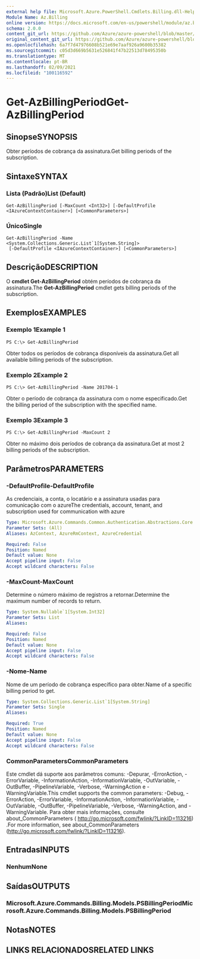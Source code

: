 ```yaml
---
external help file: Microsoft.Azure.PowerShell.Cmdlets.Billing.dll-Help.xml
Module Name: Az.Billing
online version: https://docs.microsoft.com/en-us/powershell/module/az.billing/get-azbillingperiod
schema: 2.0.0
content_git_url: https://github.com/Azure/azure-powershell/blob/master/src/Billing/Billing/help/Get-AzBillingPeriod.md
original_content_git_url: https://github.com/Azure/azure-powershell/blob/master/src/Billing/Billing/help/Get-AzBillingPeriod.md
ms.openlocfilehash: 6a7f7d47976608b521e69e7aaf926a9600b35382
ms.sourcegitcommit: c05d3d669b5631e526841f47b22513d78495350b
ms.translationtype: MT
ms.contentlocale: pt-BR
ms.lasthandoff: 02/09/2021
ms.locfileid: "100116592"
---
```

# <span data-ttu-id="ce73b-101">Get-AzBillingPeriod</span><span class="sxs-lookup"><span data-stu-id="ce73b-101">Get-AzBillingPeriod</span></span>

## <span data-ttu-id="ce73b-102">Sinopse</span><span class="sxs-lookup"><span data-stu-id="ce73b-102">SYNOPSIS</span></span>
<span data-ttu-id="ce73b-103">Obter períodos de cobrança da assinatura.</span><span class="sxs-lookup"><span data-stu-id="ce73b-103">Get billing periods of the subscription.</span></span>

## <span data-ttu-id="ce73b-104">Sintaxe</span><span class="sxs-lookup"><span data-stu-id="ce73b-104">SYNTAX</span></span>

### <span data-ttu-id="ce73b-105">Lista (Padrão)</span><span class="sxs-lookup"><span data-stu-id="ce73b-105">List (Default)</span></span>
```
Get-AzBillingPeriod [-MaxCount <Int32>] [-DefaultProfile <IAzureContextContainer>] [<CommonParameters>]
```

### <span data-ttu-id="ce73b-106">Único</span><span class="sxs-lookup"><span data-stu-id="ce73b-106">Single</span></span>
```
Get-AzBillingPeriod -Name <System.Collections.Generic.List`1[System.String]>
 [-DefaultProfile <IAzureContextContainer>] [<CommonParameters>]
```

## <span data-ttu-id="ce73b-107">Descrição</span><span class="sxs-lookup"><span data-stu-id="ce73b-107">DESCRIPTION</span></span>
<span data-ttu-id="ce73b-108">O **cmdlet Get-AzBillingPeriod** obtém períodos de cobrança da assinatura.</span><span class="sxs-lookup"><span data-stu-id="ce73b-108">The **Get-AzBillingPeriod** cmdlet gets billing periods of the subscription.</span></span>

## <span data-ttu-id="ce73b-109">Exemplos</span><span class="sxs-lookup"><span data-stu-id="ce73b-109">EXAMPLES</span></span>

### <span data-ttu-id="ce73b-110">Exemplo 1</span><span class="sxs-lookup"><span data-stu-id="ce73b-110">Example 1</span></span>
```
PS C:\> Get-AzBillingPeriod
```

<span data-ttu-id="ce73b-111">Obter todos os períodos de cobrança disponíveis da assinatura.</span><span class="sxs-lookup"><span data-stu-id="ce73b-111">Get all available billing periods of the subscription.</span></span>

### <span data-ttu-id="ce73b-112">Exemplo 2</span><span class="sxs-lookup"><span data-stu-id="ce73b-112">Example 2</span></span>
```
PS C:\> Get-AzBillingPeriod -Name 201704-1
```

<span data-ttu-id="ce73b-113">Obter o período de cobrança da assinatura com o nome especificado.</span><span class="sxs-lookup"><span data-stu-id="ce73b-113">Get the billing period of the subscription with the specified name.</span></span>

### <span data-ttu-id="ce73b-114">Exemplo 3</span><span class="sxs-lookup"><span data-stu-id="ce73b-114">Example 3</span></span>
```
PS C:\> Get-AzBillingPeriod -MaxCount 2
```

<span data-ttu-id="ce73b-115">Obter no máximo dois períodos de cobrança da assinatura.</span><span class="sxs-lookup"><span data-stu-id="ce73b-115">Get at most 2 billing periods of the subscription.</span></span>

## <span data-ttu-id="ce73b-116">Parâmetros</span><span class="sxs-lookup"><span data-stu-id="ce73b-116">PARAMETERS</span></span>

### <span data-ttu-id="ce73b-117">-DefaultProfile</span><span class="sxs-lookup"><span data-stu-id="ce73b-117">-DefaultProfile</span></span>
<span data-ttu-id="ce73b-118">As credenciais, a conta, o locatário e a assinatura usadas para comunicação com o azure</span><span class="sxs-lookup"><span data-stu-id="ce73b-118">The credentials, account, tenant, and subscription used for communication with azure</span></span>

```yaml
Type: Microsoft.Azure.Commands.Common.Authentication.Abstractions.Core.IAzureContextContainer
Parameter Sets: (All)
Aliases: AzContext, AzureRmContext, AzureCredential

Required: False
Position: Named
Default value: None
Accept pipeline input: False
Accept wildcard characters: False
```

### <span data-ttu-id="ce73b-119">-MaxCount</span><span class="sxs-lookup"><span data-stu-id="ce73b-119">-MaxCount</span></span>
<span data-ttu-id="ce73b-120">Determine o número máximo de registros a retornar.</span><span class="sxs-lookup"><span data-stu-id="ce73b-120">Determine the maximum number of records to return.</span></span>

```yaml
Type: System.Nullable`1[System.Int32]
Parameter Sets: List
Aliases:

Required: False
Position: Named
Default value: None
Accept pipeline input: False
Accept wildcard characters: False
```

### <span data-ttu-id="ce73b-121">-Nome</span><span class="sxs-lookup"><span data-stu-id="ce73b-121">-Name</span></span>
<span data-ttu-id="ce73b-122">Nome de um período de cobrança específico para obter.</span><span class="sxs-lookup"><span data-stu-id="ce73b-122">Name of a specific billing period to get.</span></span>

```yaml
Type: System.Collections.Generic.List`1[System.String]
Parameter Sets: Single
Aliases:

Required: True
Position: Named
Default value: None
Accept pipeline input: False
Accept wildcard characters: False
```

### <span data-ttu-id="ce73b-123">CommonParameters</span><span class="sxs-lookup"><span data-stu-id="ce73b-123">CommonParameters</span></span>
<span data-ttu-id="ce73b-124">Este cmdlet dá suporte aos parâmetros comuns: -Depurar, -ErrorAction, -ErrorVariable, -InformationAction, -InformationVariable, -OutVariable, -OutBuffer, -PipelineVariable, -Verbose, -WarningAction e -WarningVariable.</span><span class="sxs-lookup"><span data-stu-id="ce73b-124">This cmdlet supports the common parameters: -Debug, -ErrorAction, -ErrorVariable, -InformationAction, -InformationVariable, -OutVariable, -OutBuffer, -PipelineVariable, -Verbose, -WarningAction, and -WarningVariable.</span></span> <span data-ttu-id="ce73b-125">Para obter mais informações, consulte about_CommonParameters ( http://go.microsoft.com/fwlink/?LinkID=113216) .</span><span class="sxs-lookup"><span data-stu-id="ce73b-125">For more information, see about_CommonParameters (http://go.microsoft.com/fwlink/?LinkID=113216).</span></span>

## <span data-ttu-id="ce73b-126">Entradas</span><span class="sxs-lookup"><span data-stu-id="ce73b-126">INPUTS</span></span>

### <span data-ttu-id="ce73b-127">Nenhum</span><span class="sxs-lookup"><span data-stu-id="ce73b-127">None</span></span>

## <span data-ttu-id="ce73b-128">Saídas</span><span class="sxs-lookup"><span data-stu-id="ce73b-128">OUTPUTS</span></span>

### <span data-ttu-id="ce73b-129">Microsoft.Azure.Commands.Billing.Models.PSBillingPeriod</span><span class="sxs-lookup"><span data-stu-id="ce73b-129">Microsoft.Azure.Commands.Billing.Models.PSBillingPeriod</span></span>

## <span data-ttu-id="ce73b-130">Notas</span><span class="sxs-lookup"><span data-stu-id="ce73b-130">NOTES</span></span>

## <span data-ttu-id="ce73b-131">LINKS RELACIONADOS</span><span class="sxs-lookup"><span data-stu-id="ce73b-131">RELATED LINKS</span></span>
